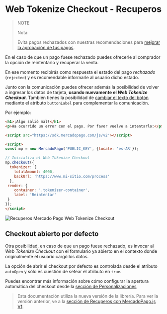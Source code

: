 # Web Tokenize Checkout - Recuperos

> NOTE
>
> Nota
>
> Evita pagos rechazados con nuestras recomendaciones para [mejorar la aprobación de tus pagos](https://www.mercadopago[FAKER][URL][DOMAIN]/developers/es/guides/manage-account/account/payment-rejections).

En el caso de que un pago fuese rechazado puedes ofrecerle al comprador la opción de reintentarlo y recuperar la venta.

En ese momento recibirás como respuesta el estado del pago *rechazado* (`rejected`) y es recomendable informarle al usuario dicho estado.

Junto con la comunicación puedes ofrecer además la posibilidad de volver a ingresar los datos de tarjeta, **usando nuevamente el _Web Tokenize Checkout_**. También tienes la posibilidad de [cambiar el texto del botón](https://www.mercadopago[FAKER][URL][DOMAIN]/developers/es/guides/online-payments/web-tokenize-checkout/personalization) mediante el atributo `buttonLabel` para complementar la comunicación.

Por ejemplo:

```html
<h1>¡Algo salió mal!</h1>
<p>Ha ocurrido un error con el pago. Por favor vuelve a intentarlo:</p>

<script src="https://sdk.mercadopago.com/js/v2"></script>

<script>
const mp = new MercadoPago('PUBLIC_KEY', {locale: 'es-AR'});

// Inicializa el Web Tokenize Checkout
mp.checkout({
  tokenizer: {
    totalAmount: 4000,
    backUrl: 'https://www.mi-sitio.com/process'
  },
 render: {
    container: '.tokenizer-container',
    label: 'Reintentar'
 }
});
</script>
```

![Recuperos Mercado Pago Web Tokenize Checkout](cow/cow-recovery-page.png)

## Checkout abierto por defecto

Otra posibilidad, en caso de que un pago fuese rechazado, es invocar al *Web Tokenize Checkout* con el formulario ya abierto en el contexto donde originalmente el usuario cargó los datos.

La opción de abrir el checkout por defecto es controlada desde el atributo `autoOpen` y sólo es cuestión de setear el atributo en `true`.

Puedes encontrar más información sobre cómo configurar la apertura automática del checkout desde la [sección de Personalizaciones](https://www.mercadopago[FAKER][URL][DOMAIN]/developers/es/guides/online-payments/web-tokenize-checkout/personalization#bookmark_apertura_del_web_tokenize_checkout)

> Esta documentación utiliza la nueva versión de la librería. Para ver la versión anterior, ve a la [sección de Recuperos con MercadoPago.js V1](https://www.mercadopago[FAKER][URL][DOMAIN]/developers/es/guides/online-payments/web-tokenize-checkout/v1/recoveries).
